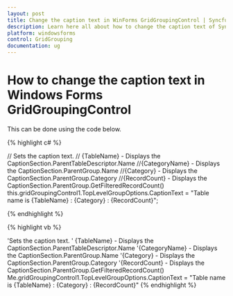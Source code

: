 ```yaml
---
layout: post
title: Change the caption text in WinForms GridGroupingControl | Syncfusion
description: Learn here all about how to change the caption text of Syncfusion Windows Forms GridGroupingControl control and more.
platform: windowsforms
control: GridGrouping
documentation: ug
---
```


# How to change the caption text in Windows Forms GridGroupingControl

This can be done using the code below.

 
{% highlight c# %}

// Sets the caption text.
// {TableName} - Displays the CaptionSection.ParentTableDescriptor.Name
//{CategoryName} - Displays the CaptionSection.ParentGroup.Name
//{Category} - Displays the CaptionSection.ParentGroup.Category
//{RecordCount} - Displays the CaptionSection.ParentGroup.GetFilteredRecordCount()
this.gridGroupingControl1.TopLevelGroupOptions.CaptionText = "Table name is {TableName} : {Category} : {RecordCount}";

{% endhighlight  %}

{% highlight vb %}

'Sets the caption text.
' {TableName} - Displays the CaptionSection.ParentTableDescriptor.Name
'{CategoryName} - Displays the CaptionSection.ParentGroup.Name
'{Category} - Displays the CaptionSection.ParentGroup.Category
'{RecordCount} - Displays the CaptionSection.ParentGroup.GetFilteredRecordCount()
Me.gridGroupingControl1.TopLevelGroupOptions.CaptionText = "Table name is {TableName} : {Category} : {RecordCount}"
{% endhighlight  %}